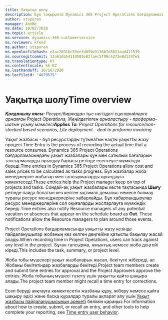 ```yaml
---
title: Уақытқа шолу
description: Бұл тақырыпта Dynamics 365 Project Operations бағдарламасындағы уақыт функциясы туралы ақпарат берілген.
author: stsporen
manager: AnnBe
ms.date: 10/02/2020
ms.topic: article
ms.service: dynamics-365-customerservice
ms.reviewer: kfend
ms.author: stsporen
ms.openlocfilehash: e2ac26910c55eefd059e3136b7e8821aad411539
ms.sourcegitcommit: 11a61db54119503e82faec5f99c4273e8d1247e5
ms.translationtype: HT
ms.contentlocale: kk-KZ
ms.lasthandoff: 10/16/2020
ms.locfileid: "4079575"
---
```

# <a name="time-overview"></a><span data-ttu-id="bbc30-103">Уақытқа шолу</span><span class="sxs-lookup"><span data-stu-id="bbc30-103">Time overview</span></span>

<span data-ttu-id="bbc30-104">_**Қолданылу аясы:** Ресурс/биржадан тыс негіздегі сценарийлерге арналған Project Operations, Жеңілдетілген орналастыру - проформа-шотын ұсыну мәмілесі_</span><span class="sxs-lookup"><span data-stu-id="bbc30-104">_**Applies To:** Project Operations for resource/non-stocked based scenarios, Lite deployment - deal to proforma invoicing_</span></span>

<span data-ttu-id="bbc30-105">Уақыт жазбасы - бұл ресурстарды тұтынатын нақты уақытты жазу процесі.</span><span class="sxs-lookup"><span data-stu-id="bbc30-105">Time Entry is the process of recording the actual time that a resource consumes.</span></span> <span data-ttu-id="bbc30-106">Dynamics 365 Project Operations бағдарламасындағы уақыт жазбалары құн мен сатылым бағаларын тапсырмаларды орындау барысы ретінде есептеуге мүмкіндік береді.</span><span class="sxs-lookup"><span data-stu-id="bbc30-106">Time entries in Dynamics 365 Project Operations allow cost and sales prices to be calculated as tasks progress.</span></span> <span data-ttu-id="bbc30-107">Бұл жазбалар жоба менеджеріне жобалар мен тапсырмаларды орындауға көмектеседі.</span><span class="sxs-lookup"><span data-stu-id="bbc30-107">These entries help the Project manager keep on top of projects and tasks.</span></span> <span data-ttu-id="bbc30-108">Сондай-ақ уақыт жазбалары кесте тақтасында **Шығу** ретінде пайда болатын кез келген ықтимал демалыс немесе болмау туралы ресурс менеджерлеріне хабарлайды. Бұл хабарландырулар ресурс менеджерлеріне сол оқиғаларды жоспарлауға мүмкіндік береді.</span><span class="sxs-lookup"><span data-stu-id="bbc30-108">Time entries also notify Resource managers of any potential vacation or absences that appear on the schedule board as **Out**. These notifications allow the Resource managers to plan around those events.</span></span>

<span data-ttu-id="bbc30-109">Project Operations бағдарламасында уақытты жазу кезінде пайдаланушылар жобаның кез келген деңгейіне қатысты бақылау жасай алады.</span><span class="sxs-lookup"><span data-stu-id="bbc30-109">When recording time in Project Operations, users can track against any level in the project.</span></span> <span data-ttu-id="bbc30-110">Бұған тапсырма, жиынтық немесе жоба деңгейі кіреді.</span><span class="sxs-lookup"><span data-stu-id="bbc30-110">This includes the task, summary, or project level.</span></span>

<span data-ttu-id="bbc30-111">Жоба тобы мүшелері уақыт жазбаларын жасап, бекітуге жібереді, ал Жобаны бекітетіндер жазбаларды бекітеді.</span><span class="sxs-lookup"><span data-stu-id="bbc30-111">Project team members create and submit time entries for approval and the Project Approvers approve the entries.</span></span> <span data-ttu-id="bbc30-112">Жоба тобының мүшесі түзету үшін уақытты қайта шақыра алады.</span><span class="sxs-lookup"><span data-stu-id="bbc30-112">The project team member might recall a time entry for corrections.</span></span>

<span data-ttu-id="bbc30-113">Есеп беруді аяқтауға көмектесетін жазбаны құру, жіберу немесе қайта шақыру әдісі және басқа құралдар туралы ақпарат алу үшін [Уақыт жазбасы пайдаланушысының әрекеті](ui-behavior-time.md) бөлімін қараңыз.</span><span class="sxs-lookup"><span data-stu-id="bbc30-113">For information about how to create, submit, or recall an entry, and other tools to help complete your reporting, see [Time entry user behavior](ui-behavior-time.md).</span></span>

